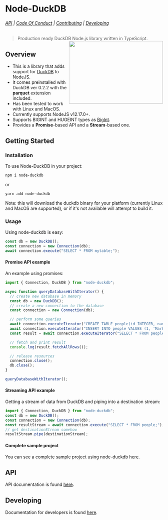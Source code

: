 # Node-DuckDB

###### [API](https://github.com/deepcrawl/node-duckdb/docs/api/node-duckdb.md) | [Code Of Conduct](https://github.com/deepcrawl/node-duckdb/docs/CODE_OF_CONDUCT.md) | [Contributing](https://github.com/deepcrawl/node-duckdb/docs/CONTRIBUTING.md) | [Developing](https://github.com/deepcrawl/node-duckdb/docs/DEVELOPING.md)

> Production ready DuckDB Node.js library written in TypeScript.
> [<img src="https://www.deepcrawl.com/wp-content/themes/deepcrawl/images/deepcrawl-logo.svg" height="200" width="300" align="right">](https://www.deepcrawl.com/)

## Overview

- This is a library that adds support for [DuckDB](https://duckdb.org/) to NodeJS.
- It comes preinstalled with DuckDB ver 0.2.2 with the **parquet** extension included.
- Has been tested to work with Linux and MacOS.
- Currently supports NodeJS v12.17.0+.
- Supports BIGINT and HUGEINT types as [BigInt](https://developer.mozilla.org/en-US/docs/Web/JavaScript/Reference/Global_Objects/BigInt).
- Provides a **Promise**-based API and a **Stream**-based one.

## Getting Started

### Installation

To use Node-DuckDB in your project:

```
npm i node-duckdb
```

or

```
yarn add node-duckdb
```

Note: this will download the duckdb binary for your platform (currently Linux and MacOS are supported), or if it's not available will attempt to build it.

### Usage

Using node-duckdb is easy:

```ts
const db = new DuckDB();
const connection = new Connection(db);
await connection.execute("SELECT * FROM mytable;");
```

#### Promise API example

An example using promises:

```ts
import { Connection, DuckDB } from "node-duckdb";

async function queryDatabaseWithIterator() {
  // create new database in memory
  const db = new DuckDB();
  // create a new connection to the database
  const connection = new Connection(db);

  // perform some queries
  await connection.executeIterator("CREATE TABLE people(id INTEGER, name VARCHAR);");
  await connection.executeIterator("INSERT INTO people VALUES (1, 'Mark'), (2, 'Hannes'), (3, 'Bob');");
  const result = await connection.executeIterator("SELECT * FROM people;");

  // fetch and print result
  console.log(result.fetchAllRows());

  // release resources
  connection.close();
  db.close();
}

queryDatabaseWithIterator();
```

#### Streaming API example

Getting a stream of data from DuckDB and piping into a destination stream:

```ts
import { Connection, DuckDB } from "node-duckdb";
const db = new DuckDB();
const connection = new Connection(db);
const resultStream = await connection.execute("SELECT * FROM people;");
// get destinationStream somehow
resultStream.pipe(destinationStream);
```

#### Complete sample project

You can see a complete sample project using node-duckdb [here](https://github.com/deepcrawl/node-duckdb/tree/master/examples).

## API

API documentation is found [here](https://github.com/deepcrawl/node-duckdb/docs/api/node-duckdb.md).

## Developing

Documentation for developers is found [here](https://github.com/deepcrawl/node-duckdb/docs/DEVELOPING.md).

